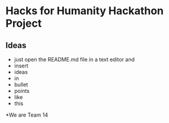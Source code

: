 # Hacks for Humanity Hackathon Project

## Ideas

* just open the README.md file in a text editor and
* insert
* ideas
* in
* bullet
* points
* like
* this

*We are Team 14
